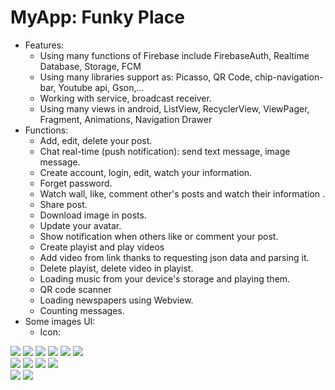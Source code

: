 # MyApp: Funky Place
- Features:
  + Using many functions of Firebase include FirebaseAuth, Realtime Database, Storage, FCM
  + Using many libraries support as: Picasso, QR Code, chip-navigation-bar, Youtube api, Gson,...
  + Working with service, broadcast receiver.
  + Using many views in android, ListView, RecyclerView, ViewPager, Fragment, Animations, Navigation Drawer
- Functions:
  + Add, edit, delete your post.
  + Chat real-time (push notification): send text message, image message.
  + Create account, login, edit, watch your information.
  + Forget password.
  + Watch wall, like, comment other's posts and watch their information .
  + Share post.
  + Download image in posts.
  + Update your avatar.
  + Show notification when others like or comment your post.
  + Create playist and play videos 
  + Add video from link thanks to requesting json data and parsing it.
  + Delete playist, delete video in playist.
  + Loading music from your device's storage and playing them.
  + QR code scanner
  + Loading newspapers using Webview.
  + Counting messages.
 - Some images UI:
    + Icon: 
  
  ![](https://firebasestorage.googleapis.com/v0/b/phucarus-social-app.appspot.com/o/logo.png?alt=media&token=4b0c0bf4-5c07-43e9-a8be-9496adfad1d1)
  ![](https://firebasestorage.googleapis.com/v0/b/phucarus-social-app.appspot.com/o/Screenshot_2020-05-14-15-43-23-70.png?alt=media&token=9a6d65fb-b60b-4821-8f13-4d16df634e76)
   ![](https://firebasestorage.googleapis.com/v0/b/phucarus-social-app.appspot.com/o/Screenshot_2020-05-14-15-43-53-86.png?alt=media&token=293396b5-795c-446a-b017-88fb333a3de3)
   ![](https://firebasestorage.googleapis.com/v0/b/phucarus-social-app.appspot.com/o/Screenshot_2020-05-14-15-44-07-09.png?alt=media&token=e825f016-6715-4aef-b73d-20b1185c04cc)
   ![](https://firebasestorage.googleapis.com/v0/b/phucarus-social-app.appspot.com/o/Screenshot_2020-05-14-15-44-54-14.png?alt=media&token=a360052a-e0f6-4fda-93e5-08d024d13b01)
          ![](https://firebasestorage.googleapis.com/v0/b/phucarus-social-app.appspot.com/o/Screenshot_2020-05-14-15-44-59-18.png?alt=media&token=22cb74b2-0d8a-4eb5-8e1e-010971fac9aa)    
    ![](https://firebasestorage.googleapis.com/v0/b/phucarus-social-app.appspot.com/o/Screenshot_2020-05-14-15-45-06-22.png?alt=media&token=cd87ec7d-ca62-40f9-b4df-1993230decc9)
      ![](https://firebasestorage.googleapis.com/v0/b/phucarus-social-app.appspot.com/o/Screenshot_2020-05-14-15-45-27-12.png?alt=media&token=0df9528c-b3d8-4199-b2ff-794d23eb6d2b)
        ![](https://firebasestorage.googleapis.com/v0/b/phucarus-social-app.appspot.com/o/Screenshot_2020-05-14-15-45-40-13.png?alt=media&token=d8e39dbb-0a3e-4915-a75d-25be653c78f9)
          ![](https://firebasestorage.googleapis.com/v0/b/phucarus-social-app.appspot.com/o/Screenshot_2020-05-14-15-46-02-70.png?alt=media&token=9e85727f-53ef-4198-9f1a-0710c20e4cb2)    
    ![](https://firebasestorage.googleapis.com/v0/b/phucarus-social-app.appspot.com/o/Screenshot_2020-05-14-15-50-21-82.png?alt=media&token=ee6b920c-b249-4e83-9a91-272d9796d57e)
      ![](https://firebasestorage.googleapis.com/v0/b/phucarus-social-app.appspot.com/o/Screenshot_2020-05-14-15-50-42-11.png?alt=media&token=f62dbc6b-1a12-4b6b-a5f3-0babcca3d1d4)
      
